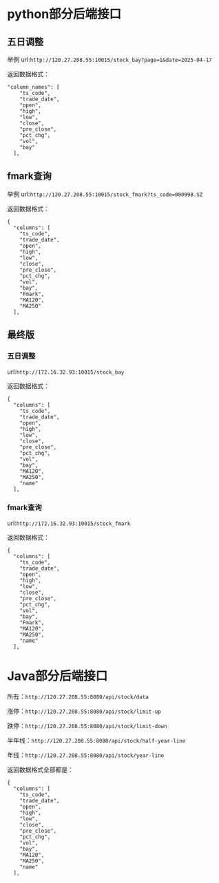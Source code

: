 # python部分后端接口
## 五日调整
举例 url:`http://120.27.208.55:10015/stock_bay?page=1&date=2025-04-17`

返回数据格式：
```
"column_names": [
    "ts_code",
    "trade_date",
    "open",
    "high",
    "low",
    "close",
    "pre_close",
    "pct_chg",
    "vol",
    "bay"
  ],
```
## fmark查询
举例 url:`http://120.27.208.55:10015/stock_fmark?ts_code=000998.SZ`

返回数据格式：
```
{
  "columns": [
    "ts_code",
    "trade_date",
    "open",
    "high",
    "low",
    "close",
    "pre_close",
    "pct_chg",
    "vol",
    "bay",
    "Fmark",
    "MA120",
    "MA250"
  ],
```

## 最终版
### 五日调整
url:`http://172.16.32.93:10015/stock_bay`

返回数据格式：
```
{
  "columns": [
    "ts_code",
    "trade_date",
    "open",
    "high",
    "low",
    "close",
    "pre_close",
    "pct_chg",
    "vol",
    "bay",
    "MA120",
    "MA250",
    "name"
  ],
```

### fmark查询
url:`http://172.16.32.93:10015/stock_fmark`

返回数据格式：
```
{
  "columns": [
    "ts_code",
    "trade_date",
    "open",
    "high",
    "low",
    "close",
    "pre_close",
    "pct_chg",
    "vol",
    "bay",
    "Fmark",
    "MA120",
    "MA250",
    "name"
  ],
```
# Java部分后端接口
所有：`http://120.27.208.55:8080/api/stock/data`

涨停：`http://120.27.208.55:8080/api/stock/limit-up`

跌停：`http://120.27.208.55:8080/api/stock/limit-down`

半年线：`http://120.27.208.55:8080/api/stock/half-year-line`

年线：`http://120.27.208.55:8080/api/stock/year-line`

返回数据格式全部都是：
```
{
  "columns": [
    "ts_code",
    "trade_date",
    "open",
    "high",
    "low",
    "close",
    "pre_close",
    "pct_chg",
    "vol",
    "bay",
    "MA120",
    "MA250",
    "name"
  ],
```

